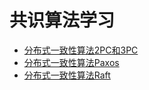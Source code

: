 # 共识算法学习

* [分布式一致性算法2PC和3PC](2pc&3pc/README.md)
* [分布式一致性算法Paxos](paxos/README.md)
* [分布式一致性算法Raft](raft/README.md)